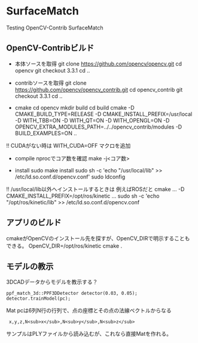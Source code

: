 # SurfaceMatch
Testing OpenCV-Contrib SurfaceMatch

## OpenCV-Contribビルド
- 本体ソースを取得
git clone https://github.com/opencv/opencv.git
cd opencv 
git checkout 3.3.1 
cd ..

- contribソースを取得
git clone https://github.com/opencv/opencv_contrib.git
cd opencv_contrib
git checkout 3.3.1
cd ..

- cmake
cd opencv
mkdir build
cd build
cmake -D CMAKE_BUILD_TYPE=RELEASE -D CMAKE_INSTALL_PREFIX=/usr/local -D WITH_TBB=ON -D WITH_QT=ON -D WITH_OPENGL=ON -D OPENCV_EXTRA_MODULES_PATH=../../opencv_contrib/modules -D BUILD_EXAMPLES=ON ..

!! CUDAがない時は
 WITH_CUDA=OFF マクロを追加

- compile
nprocでコア数を確認
make -j<コア数>

- install
sudo make install
sudo sh -c 'echo "/usr/local/lib" >> /etc/ld.so.conf.d/opencv.conf'
sudo ldconfig

!! /usr/local/lib以外へインストールするときは
例えばROSだと
cmake ... -D CMAKE_INSTALL_PREFIX=/opt/ros/kinetic ...
sudo sh -c 'echo "/opt/ros/kinetic/lib" >> /etc/ld.so.conf.d/opencv.conf

## アプリのビルド
cmakeがOpenCVのインストール先を探すが、OpenCV_DIRで明示することもできる。
OpenCV_DIR=/opt/ros/kinetic cmake .

## モデルの教示
3DCADデータからモデルを教示する？
~~~
ppf_match_3d::PPF3DDetector detector(0.03, 0.05);
detector.trainModel(pc);
~~~
Mat pcは6列N行の行列で、点の座標とその点の法線ベクトルからなる
~~~
 x,y,z,N<sub>x</sub>,N<sub>y</sub>,N<sub>z</sub>
~~~
サンプルはPLYファイルから読み込むが、これなら直接Matを作れる。
